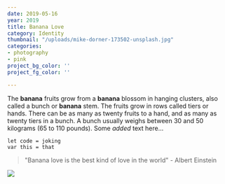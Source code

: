 ```yaml
---
date: 2019-05-16
year: 2019
title: Banana Love
category: Identity
thumbnail: "/uploads/mike-dorner-173502-unsplash.jpg"
categories:
- photography
- pink
project_bg_color: ''
project_fg_color: ''

---
```

The **banana** fruits grow from a **banana** blossom in hanging clusters, also called a bunch or **banana** stem. The fruits grow in rows called tiers or hands. There can be as many as twenty fruits to a hand, and as many as twenty tiers in a bunch. A bunch usually weighs between 30 and 50 kilograms (65 to 110 pounds). Some _added_ text here...

    let code = joking
    var this = that

> "Banana love is the best kind of love in the world" - Albert Einstein

![](/uploads/mike-dorner-173502-unsplash.jpg)